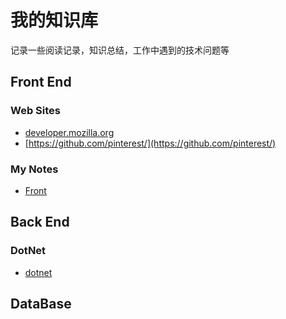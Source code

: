 
# 我的知识库
记录一些阅读记录，知识总结，工作中遇到的技术问题等


## Front End
### Web Sites
-   [developer.mozilla.org](https://developer.mozilla.org/en-US/)
-   [https://github.com/pinterest/](https://github.com/pinterest/)
### My Notes
-   [Front](./Front/README.md)

## Back End
### DotNet
-   [dotnet](./Back/dotnet.md)

## DataBase
